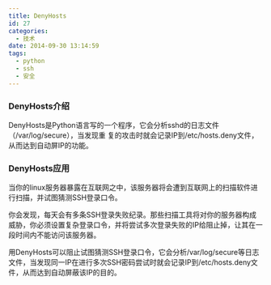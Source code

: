 ```yaml
---
title: DenyHosts
id: 27
categories:
  - 技术
date: 2014-09-30 13:14:59
tags:
  - python
  - ssh
  - 安全
---
```


### DenyHosts介绍

DenyHosts是Python语言写的一个程序，它会分析sshd的日志文件（/var/log/secure），当发现重 复的攻击时就会记录IP到/etc/hosts.deny文件，从而达到自动屏IP的功能。

### DenyHosts应用

当你的linux服务器暴露在互联网之中，该服务器将会遭到互联网上的扫描软件进行扫描，并试图猜测SSH登录口令。

你会发现，每天会有多条SSH登录失败纪录。那些扫描工具将对你的服务器构成威胁，你必须设置复杂登录口令，并将尝试多次登录失败的IP给阻止掉，让其在一段时间内不能访问该服务器。

用DenyHosts可以阻止试图猜测SSH登录口令，它会分析/var/log/secure等日志文件，当发现同一IP在进行多次SSH密码尝试时就会记录IP到/etc/hosts.deny文件，从而达到自动屏蔽该IP的目的。